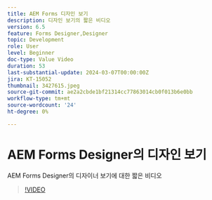 ```yaml
---
title: AEM Forms 디자인 보기
description: 디자인 보기의 짧은 비디오
version: 6.5
feature: Forms Designer,Designer
topic: Development
role: User
level: Beginner
doc-type: Value Video
duration: 53
last-substantial-update: 2024-03-07T00:00:00Z
jira: KT-15052
thumbnail: 3427615.jpeg
source-git-commit: ae2a2cbde1bf21314cc77863014cb0f013b6e0bb
workflow-type: tm+mt
source-wordcount: '24'
ht-degree: 0%

---
```



# AEM Forms Designer의 디자인 보기

AEM Forms Designer의 디자이너 보기에 대한 짧은 비디오

>[!VIDEO](https://video.tv.adobe.com/v/3427615/?learn=on)
